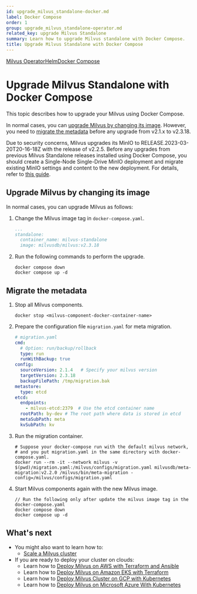 ```yaml
---
id: upgrade_milvus_standalone-docker.md
label: Docker Compose
order: 1
group: upgrade_milvus_standalone-operator.md
related_key: upgrade Milvus Standalone
summary: Learn how to upgrade Milvus standalone with Docker Compose.
title: Upgrade Milvus Standalone with Docker Compose
---
```


<div class="tab-wrapper"><a href="upgrade_milvus_standalone-operator.md" class=''>Milvus Operator</a><a href="upgrade_milvus_standalone-helm.md" class=''>Helm</a><a href="upgrade_milvus_standalone-docker.md" class='active '>Docker Compose</a></div>

# Upgrade Milvus Standalone with Docker Compose

This topic describes how to upgrade your Milvus using Docker Compose. 

In normal cases, you can [upgrade Milvus by changing its image](#Upgrade-Milvus-by-changing-its-image). However, you need to [migrate the metadata](#Migrate-the-metadata) before any upgrade from v2.1.x to v2.3.18.

<div class="alter note">

Due to security concerns, Milvus upgrades its MinIO to RELEASE.2023-03-20T20-16-18Z with the release of v2.2.5. Before any upgrades from previous Milvus Standalone releases installed using Docker Compose, you should create a Single-Node Single-Drive MinIO deployment and migrate existing MinIO settings and content to the new deployment. For details, refer to [this guide](https://min.io/docs/minio/linux/operations/install-deploy-manage/migrate-fs-gateway.html#id2).

</div>

## Upgrade Milvus by changing its image

In normal cases, you can upgrade Milvus as follows:

1. Change the Milvus image tag in `docker-compose.yaml`.

    ```yaml
    ...
    standalone:
      container_name: milvus-standalone
      image: milvusdb/milvus:v2.3.18
    ```

2. Run the following commands to perform the upgrade.

    ```shell
    docker compose down
    docker compose up -d
    ```

## Migrate the metadata

1. Stop all Milvus components.

    ```
    docker stop <milvus-component-docker-container-name>
    ```

2. Prepare the configuration file `migration.yaml` for meta migration.

    ```yaml
    # migration.yaml
    cmd:
      # Option: run/backup/rollback
      type: run
      runWithBackup: true
    config:
      sourceVersion: 2.1.4   # Specify your milvus version
      targetVersion: 2.3.18
      backupFilePath: /tmp/migration.bak
    metastore:
      type: etcd
    etcd:
      endpoints:
        - milvus-etcd:2379  # Use the etcd container name
      rootPath: by-dev # The root path where data is stored in etcd
      metaSubPath: meta
      kvSubPath: kv
    ```

3. Run the migration container.

    ```
    # Suppose your docker-compose run with the default milvus network,
    # and you put migration.yaml in the same directory with docker-compose.yaml.
    docker run --rm -it --network milvus -v $(pwd)/migration.yaml:/milvus/configs/migration.yaml milvusdb/meta-migration:v2.2.0 /milvus/bin/meta-migration -config=/milvus/configs/migration.yaml
    ```

4. Start Milvus components again with the new Milvus image.

    ```shell
    // Run the following only after update the milvus image tag in the docker-compose.yaml
    docker compose down
    docker compose up -d
    ```

## What's next
- You might also want to learn how to:
  - [Scale a Milvus cluster](scaleout.md)
- If you are ready to deploy your cluster on clouds:
  - Learn how to [Deploy Milvus on AWS with Terraform and Ansible](aws.md)
  - Learn how to [Deploy Milvus on Amazon EKS with Terraform](eks.md)
  - Learn how to [Deploy Milvus Cluster on GCP with Kubernetes](gcp.md)
  - Learn how to [Deploy Milvus on Microsoft Azure With Kubernetes](azure.md)
